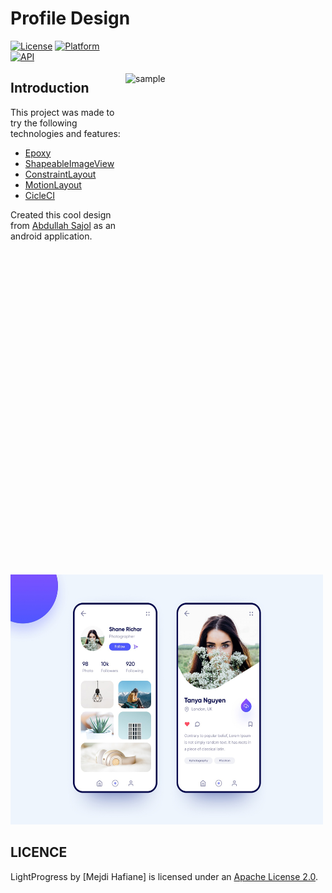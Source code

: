 # Profile Design

<img src="/screenshots/video.gif" alt="sample" title="sample" width="320" height="750" align="right" vspace="52" />

[![License](https://img.shields.io/badge/License-Apache%202.0-blue.svg)](https://opensource.org/licenses/Apache-2.0)
[![Platform](https://img.shields.io/badge/platform-android-green.svg)](http://developer.android.com/index.html)
[![API](https://img.shields.io/badge/API-16%2B-brightgreen.svg?style=flat)](https://android-arsenal.com/api?level=16)





Introduction
-----

This project was made to try the following technologies and features:

* [Epoxy](https://github.com/airbnb/epoxy)
* [ShapeableImageView](https://github.com/material-components/material-components-android)
* [ConstraintLayout](#documentation)
* [MotionLayout](#min-sdk)
* [CicleCI](https://circleci.com/)


Created this cool design from [Abdullah Sajol](https://www.uplabs.com/mdabdullahsajol) as an android application. 


  <img alt="Design on Uplabs" src="/screenshots/preview.jpg" width="500" height="400" />
  
  
LICENCE
-----

LightProgress by [Mejdi Hafiane] is licensed under an [Apache License 2.0](http://www.apache.org/licenses/LICENSE-2.0).
